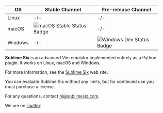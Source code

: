 OS | Stable Channel | Pre-release Channel
-- | ------ | ---------------------------
Linux | -/- | -/-
macOS | ![macOS Stable Status Badge](https://guillermooo.visualstudio.com/_apis/public/build/definitions/986e7fe3-0d02-4c0e-b893-118ef33de6d1/2/badge) | -/-
Windows | -/- | ![Windows Dev Status Badge](https://guillermooo.visualstudio.com/_apis/public/build/definitions/986e7fe3-0d02-4c0e-b893-118ef33de6d1/1/badge)

**Sublime Six** is an advanced Vim emulator implemented entirely as a Python plugin. It works on Linux, macOS and Windows.

For more information, see the [Sublime Six](http://www.sublimesix.com) web site.

You can evaluate Sublime Six without any limits, but for continued use you must purchase a license.

For any questions, contact hi@sublimesix.com.

We are on [Twitter](https://twitter.com/sublimesix)!
